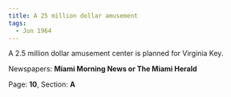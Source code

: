 ```yaml
---  
title: A 25 million dollar amusement  
tags:  
  - Jun 1964  
---  
```

  
A 2.5 million dollar amusement center is planned for Virginia Key.  
  
Newspapers: **Miami Morning News or The Miami Herald**  
  
Page: **10**, Section: **A** 

